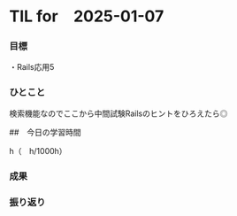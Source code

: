 # TIL for　2025-01-07

### 目標

・Rails応用5

### ひとこと

検索機能なのでここから中間試験Railsのヒントをひろえたら◎


##　今日の学習時間

h（　h/1000h）


### 成果



### 振り返り


